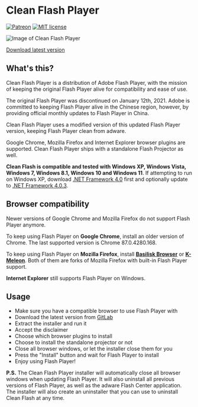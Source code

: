 # Clean Flash Player

[![Patreon](https://img.shields.io/badge/Kofi-donate-purple.svg)](https://ko-fi.com/disyer) [![MIT license](https://img.shields.io/badge/License-MIT-blue.svg)](https://gitlab.com/cleanflash/installer/-/blob/master/LICENSE)

![Image of Clean Flash Player](https://i.imgur.com/565LJBI.png)

[Download latest version](https://gitlab.com/cleanflash/installer/-/releases)

## What's this?

Clean Flash Player is a distribution of Adobe Flash Player, with the mission of keeping the original Flash Player alive for compatibility and ease of use.

The original Flash Player was discontinued on January 12th, 2021. Adobe is committed to keeping Flash Player alive in the Chinese region, however, by providing official monthly updates to Flash Player in China.

Clean Flash Player uses a modified version of this updated Flash Player version, keeping Flash Player clean from adware.

Google Chrome, Mozilla Firefox and Internet Explorer browser plugins are supported. Clean Flash Player ships with a standalone Flash Projector as well.

**Clean Flash is compatible and tested with Windows XP, Windows Vista, Windows 7, Windows 8.1, Windows 10 and Windows 11**. If attempting to run on Windows XP, download [.NET Framework 4.0](https://dotnet.microsoft.com/download/dotnet-framework/net40) first and optionally update to [.NET Framework 4.0.3](https://www.microsoft.com/en-us/download/details.aspx?id=29053).

## Browser compatibility

Newer versions of Google Chrome and Mozilla Firefox do not support Flash Player anymore.

To keep using Flash Player on **Google Chrome**, install an older version of Chrome. The last supported version is Chrome 87.0.4280.168.

To keep using Flash Player on **Mozilla Firefox**, install [**Basilisk Browser**](https://basilisk-browser.org) or [**K-Meleon**](http://kmeleonbrowser.org/forum/read.php?19,154431). Both of them are forks of Mozilla Firefox with built-in Flash Player support.

**Internet Explorer** still supports Flash Player on Windows.

## Usage

- Make sure you have a compatible browser to use Flash Player with
- Download the latest version from [GitLab](https://gitlab.com/cleanflash/installer/-/releases)
- Extract the installer and run it
- Accept the disclaimer
- Choose which browser plugins to install
- Choose to install the standalone projector or not
- Close all browser windows, or let the installer close them for you
- Press the "Install" button and wait for Flash Player to install
- Enjoy using Flash Player!

**P.S.** The Clean Flash Player installer will automatically close all browser windows when updating Flash Player. It will also uninstall all previous versions of Flash Player, as well as the adware Flash Center application. The installer will also create an uninstaller that you can use to uninstall Clean Flash at any time.
